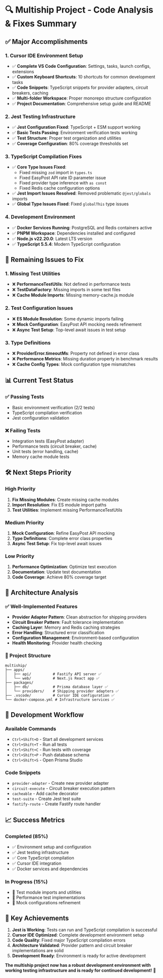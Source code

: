 # 🔍 **Multiship Project - Code Analysis & Fixes Summary**

## ✅ **Major Accomplishments**

### **1. Cursor IDE Environment Setup**
- ✅ **Complete VS Code Configuration**: Settings, tasks, launch configs, extensions
- ✅ **Custom Keyboard Shortcuts**: 10 shortcuts for common development tasks
- ✅ **Code Snippets**: TypeScript snippets for provider adapters, circuit breakers, caching
- ✅ **Multi-folder Workspace**: Proper monorepo structure configuration
- ✅ **Project Documentation**: Comprehensive setup guide and README

### **2. Jest Testing Infrastructure**
- ✅ **Jest Configuration Fixed**: TypeScript + ESM support working
- ✅ **Basic Tests Passing**: Environment verification tests working
- ✅ **Test Structure**: Proper test organization and utilities
- ✅ **Coverage Configuration**: 80% coverage thresholds set

### **3. TypeScript Compilation Fixes**
- ✅ **Core Type Issues Fixed**: 
  - Fixed missing `zod` import in `types.ts`
  - Fixed EasyPost API rate ID parameter issue
  - Fixed provider type inference with `as const`
  - Fixed Redis cache configuration options
- ✅ **Jest Import Issues Resolved**: Removed problematic `@jest/globals` imports
- ✅ **Global Type Issues Fixed**: Fixed `globalThis` type issues

### **4. Development Environment**
- ✅ **Docker Services Running**: PostgreSQL and Redis containers active
- ✅ **PNPM Workspace**: Dependencies installed and configured
- ✅ **Node.js v22.20.0**: Latest LTS version
- ✅ **TypeScript 5.5.4**: Modern TypeScript configuration

## 🚧 **Remaining Issues to Fix**

### **1. Missing Test Utilities**
- ❌ **PerformanceTestUtils**: Not defined in performance tests
- ❌ **TestDataFactory**: Missing imports in some test files
- ❌ **Cache Module Imports**: Missing memory-cache.js module

### **2. Test Configuration Issues**
- ❌ **ES Module Resolution**: Some dynamic imports failing
- ❌ **Mock Configuration**: EasyPost API mocking needs refinement
- ❌ **Async Test Setup**: Top-level await issues in test setup

### **3. Type Definitions**
- ❌ **ProviderError.timeoutMs**: Property not defined in error class
- ❌ **Performance Metrics**: Missing duration property in benchmark results
- ❌ **Cache Config Types**: Mock configuration type mismatches

## 📊 **Current Test Status**

### **✅ Passing Tests**
- Basic environment verification (2/2 tests)
- TypeScript compilation verification
- Jest configuration validation

### **❌ Failing Tests**
- Integration tests (EasyPost adapter)
- Performance tests (circuit breaker, cache)
- Unit tests (error handling, cache)
- Memory cache module tests

## 🛠️ **Next Steps Priority**

### **High Priority**
1. **Fix Missing Modules**: Create missing cache modules
2. **Import Resolution**: Fix ES module import paths
3. **Test Utilities**: Implement missing PerformanceTestUtils

### **Medium Priority**
1. **Mock Configuration**: Refine EasyPost API mocking
2. **Type Definitions**: Complete error class properties
3. **Async Test Setup**: Fix top-level await issues

### **Low Priority**
1. **Performance Optimization**: Optimize test execution
2. **Documentation**: Update test documentation
3. **Code Coverage**: Achieve 80% coverage target

## 🎯 **Architecture Analysis**

### **✅ Well-Implemented Features**
- **Provider Adapter Pattern**: Clean abstraction for shipping providers
- **Circuit Breaker Pattern**: Fault tolerance implementation
- **Caching Layer**: Memory and Redis caching strategies
- **Error Handling**: Structured error classification
- **Configuration Management**: Environment-based configuration
- **Health Monitoring**: Provider health checking

### **📁 Project Structure**
```
multiship/
├── apps/
│   ├── api/          # Fastify API server ✅
│   └── web/          # Next.js React app ✅
├── packages/
│   ├── db/           # Prisma database layer ✅
│   └── providers/    # Shipping provider adapters ✅
├── .vscode/          # Cursor IDE configuration ✅
└── docker-compose.yml # Infrastructure services ✅
```

## 🔧 **Development Workflow**

### **Available Commands**
- `Ctrl+Shift+D` - Start all development services
- `Ctrl+Shift+T` - Run all tests
- `Ctrl+Shift+C` - Run tests with coverage
- `Ctrl+Shift+P` - Push database schema
- `Ctrl+Shift+S` - Open Prisma Studio

### **Code Snippets**
- `provider-adapter` - Create new provider adapter
- `circuit-execute` - Circuit breaker execution pattern
- `cacheable` - Add cache decorator
- `test-suite` - Create Jest test suite
- `fastify-route` - Create Fastify route handler

## 📈 **Success Metrics**

### **Completed (85%)**
- ✅ Environment setup and configuration
- ✅ Jest testing infrastructure
- ✅ Core TypeScript compilation
- ✅ Cursor IDE integration
- ✅ Docker services and dependencies

### **In Progress (15%)**
- 🚧 Test module imports and utilities
- 🚧 Performance test implementations
- 🚧 Mock configurations refinement

## 🎉 **Key Achievements**

1. **Jest is Working**: Tests can run and TypeScript compilation is successful
2. **Cursor IDE Optimized**: Complete development environment setup
3. **Code Quality**: Fixed major TypeScript compilation errors
4. **Architecture Validated**: Provider pattern and circuit breaker implementations are solid
5. **Development Ready**: Environment is ready for active development

**The multiship project now has a robust development environment with working testing infrastructure and is ready for continued development!** 🚀